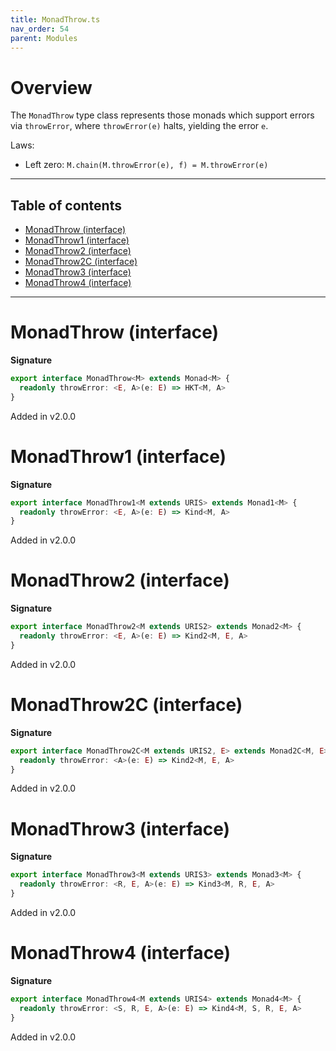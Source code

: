 ```yaml
---
title: MonadThrow.ts
nav_order: 54
parent: Modules
---
```


# Overview

The `MonadThrow` type class represents those monads which support errors via
`throwError`, where `throwError(e)` halts, yielding the error `e`.

Laws:

- Left zero: `M.chain(M.throwError(e), f) = M.throwError(e)`

---

<h2 class="text-delta">Table of contents</h2>

- [MonadThrow (interface)](#monadthrow-interface)
- [MonadThrow1 (interface)](#monadthrow1-interface)
- [MonadThrow2 (interface)](#monadthrow2-interface)
- [MonadThrow2C (interface)](#monadthrow2c-interface)
- [MonadThrow3 (interface)](#monadthrow3-interface)
- [MonadThrow4 (interface)](#monadthrow4-interface)

---

# MonadThrow (interface)

**Signature**

```ts
export interface MonadThrow<M> extends Monad<M> {
  readonly throwError: <E, A>(e: E) => HKT<M, A>
}
```

Added in v2.0.0

# MonadThrow1 (interface)

**Signature**

```ts
export interface MonadThrow1<M extends URIS> extends Monad1<M> {
  readonly throwError: <E, A>(e: E) => Kind<M, A>
}
```

Added in v2.0.0

# MonadThrow2 (interface)

**Signature**

```ts
export interface MonadThrow2<M extends URIS2> extends Monad2<M> {
  readonly throwError: <E, A>(e: E) => Kind2<M, E, A>
}
```

Added in v2.0.0

# MonadThrow2C (interface)

**Signature**

```ts
export interface MonadThrow2C<M extends URIS2, E> extends Monad2C<M, E> {
  readonly throwError: <A>(e: E) => Kind2<M, E, A>
}
```

Added in v2.0.0

# MonadThrow3 (interface)

**Signature**

```ts
export interface MonadThrow3<M extends URIS3> extends Monad3<M> {
  readonly throwError: <R, E, A>(e: E) => Kind3<M, R, E, A>
}
```

Added in v2.0.0

# MonadThrow4 (interface)

**Signature**

```ts
export interface MonadThrow4<M extends URIS4> extends Monad4<M> {
  readonly throwError: <S, R, E, A>(e: E) => Kind4<M, S, R, E, A>
}
```

Added in v2.0.0
